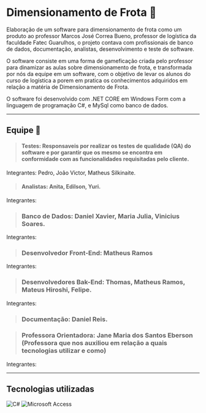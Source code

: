 # Dimensionamento de Frota 🚛

Elaboração de um software para dimensionamento de frota como um produto ao professor Marcos José Correa Bueno, professor de logística da faculdade Fatec Guarulhos, o projeto contava com profissionais de banco de dados, documentação, analistas, desenvolvimento e teste de software.

O software consiste em uma forma de gameficação criada pelo professor para dinamizar as aulas sobre dimensionamento de frota, e transformada por nós da equipe em um software, com o objetivo de levar os alunos do curso de logística a porem em pratica os conhecimentos adquiridos em relação a matéria de Dimensionamento de Frota.

O software foi desenvolvido com .NET CORE em Windows Form com a linguagem de programação C#, e MySql como banco de dados.

<hr>

## Equipe 👥

> #### **Testes:** Responsaveis por realizar os testes de qualidade (QA) do software e por garantir que os mesmo se encontra em conformidade com as funcionalidades requisitadas pelo cliente.

Integrantes: Pedro, João Victor, Matheus Silkinaite.

> #### **Analistas:** Anita, Edilson, Yuri.

Integrantes:
 
> ### **Banco de Dados:** Daniel Xavier, Maria Julia, Vinicius Soares.

Integrantes:

> ### **Desenvolvedor Front-End:** Matheus Ramos

Integrantes:

> ### **Desenvolvedores Bak-End:** Thomas, Matheus Ramos, Mateus Hiroshi, Felipe.

Integrantes:
 
> ### **Documentação:** Daniel Reis.

> ### **Professora Orientadora:** Jane Maria dos Santos Eberson (Professora que nos auxiliou em relação a quais tecnologias utilizar e como)

Integrantes:

<hr>

## Tecnologias utilizadas

![C#](https://img.shields.io/badge/C%23-239120?style=for-the-badge&logo=c-sharp&logoColor=white)
![Microsoft Access](https://img.shields.io/badge/Microsoft_Access-A4373A?style=for-the-badge&logo=microsoft-access&logoColor=white)



